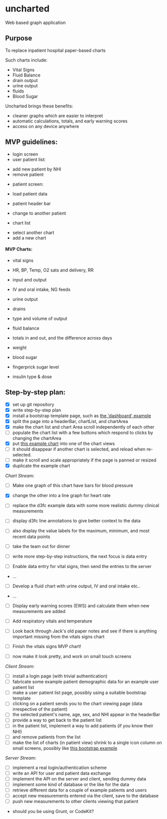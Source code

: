 # uncharted
Web based graph application


## Purpose
To replace inpatient hospital paper-based charts

Such charts include:
- Vital Signs
- Fluid Balance
 - drain output
 - urine output
 - fluids
- Blood Sugar

Uncharted brings these benefits:
- cleaner graphs which are easier to interpret
- automatic calculations, totals, and early warning scores
- access on any device anywhere



## MVP guidelines:
- login screen
- user patient list:
 * add new patient by NHI
 * remove patient

- patient screen:
 * load patient data
 - patient header bar
  * change to another patient
 - chart list
  * select another chart
  * add a new chart

#### MVP Charts:
- vital signs
 - HR, BP, Temp, O2 sats and delivery, RR

- input and output
 - IV and oral intake, NG feeds
 - urine output
 - drains
  - type and volume of output

- fluid balance
 - totals in and out, and the difference across days
 - weight

- blood sugar
 - fingerprick sugar level
 - insulin type & dose


## Step-by-step plan:

- [x] set up git repository
- [x] write step-by-step plan
- [x] install a bootstrap template page, such as [the 'dashboard' example](http://getbootstrap.com/examples/dashboard/)
- [x] split the page into a headerBar, chartList, and chartArea
- [x] make the chart list and chart Area scroll independently of each other
- [ ] populate the chart list with a few buttons which respond to clicks by changing the chartArea
- [x] put [this example chart](https://d3fc.io/examples/low-barrel/index.html) into one of the chart views
- [ ] it should disappear if another chart is selected, and reload when re-selected.
- [ ] make it scroll and scale appropriately if the page is panned or resized
- [x] duplicate the example chart

_Chart Stream:_

- [ ] Make one graph of this chart have bars for blood pressure
- [x] change the other into a line graph for heart rate
- [ ] replace the d3fc example data with some more realistic dummy clinical measurements
- [ ] display d3fc line annotations to give better context to the data
- [ ] also display the value labels for the maximum, minimum, and most recent data points
- [ ] take the team out for dinner
- [ ] write more step-by-step instructions, the next focus is data entry


- [ ] Enable data entry for vital signs, then send the entries to the server
 * ...
- [ ] Develop a fluid chart with urine output, IV and oral intake etc..
 * ...
- [ ] Display early warning scores (EWS) and calculate them when new measurements are added
- [ ] Add respiratory vitals and temperature
- [ ] Look back through Jack's old paper notes and see if there is anything important missing from the vitals signs chart
- [ ] Finish the vitals signs MVP chart!
- [ ] now make it look pretty, and work on small touch screens


_Client Stream:_
- [ ] install a login page (with trivial authentication)
- [ ] fabricate some example patient demographic data for an example user patient list
- [ ] make a user patient list page, possibly using a suitable bootstrap template
- [ ] clicking on a patient sends you to the chart viewing page (data irrespective of the patient)
- [ ] the selected patient's name, age, sex, and NHI appear in the headerBar
- [ ] provide a way to get back to the patient list
- [ ] in the patient list, implement a way to add patients (if you know their NHI)
- [ ] and remove patients from the list
- [ ] make the list of charts (in patient view) shrink to a single icon column on small screens, possibly like [this bootstrap example](http://getbootstrap.com/examples/offcanvas/#)

_Server Stream:_
- [ ] implement a real login/authentication scheme
- [ ] write an API for user and patient data exchange
- [ ] implement the API on the server and client, sending dummy data
- [ ] implement some kind of database or the like for the data
- [ ] retrieve different data for a couple of example patients and users
- [ ] accept new measurements entered via the client, save to the database
- [ ] push new measurements to other clients viewing that patient

- should you be using Grunt, or CodeKit?
